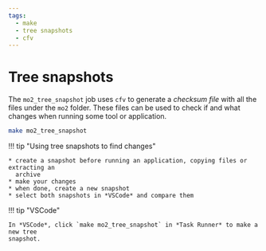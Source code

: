 ```yaml
---
tags:
  - make
  - tree snapshots
  - cfv
---
```


# Tree snapshots

The `mo2_tree_snapshot` job uses `cfv` to generate a *checksum file* with all the files
under the `mo2` folder. These files can be used to check if and what changes when running
some tool or application.

```bash
make mo2_tree_snapshot
```

!!! tip "Using tree snapshots to find changes"

    * create a snapshot before running an application, copying files or extracting an
      archive
    * make your changes
    * when done, create a new snapshot
    * select both snapshots in *VSCode* and compare them

!!! tip "VSCode"

    In *VSCode*, click `make mo2_tree_snapshot` in *Task Runner* to make a new tree
    snapshot.
